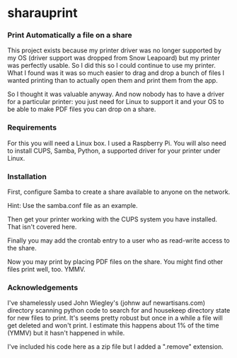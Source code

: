 # sharauprint

### Print Automatically a file on a share

This project exists because my printer driver was no 
longer supported by my OS (driver support was dropped
from Snow Leapoard) but my printer was perfectly
usable. So I did this so I could continue to use my
printer. What I found was it was so much easier to
drag and drop a bunch of files I wanted printing than
to actually open them and print them from the app.

So I thought it was valuable anyway. And now nobody
has to have a driver for a particular printer: you
just need for Linux to support it and your OS to be
able to make PDF files you can drop on a share.

### Requirements
 
For this you will need a Linux box. I used a Raspberry Pi.
You will also need to install CUPS, Samba, Python, a 
supported driver for your printer under Linux.

### Installation

First, configure Samba to create a share available to 
anyone on the network.  

Hint: Use the samba.conf file as an example.

Then get your printer working with the CUPS system
you have installed. That isn't covered here. 

Finally you may add the crontab entry to a user 
who as read-write access to the share.

Now you may print by placing PDF files on the share.
You might find other files print well, too. YMMV.

### Acknowledgements

I've shamelessly used John Wiegley's (johnw auf 
newartisans.com) directory scanning python code to
search for and housekeep directory state for new
files to print. It's seems pretty robust but once
in a while a file will get deleted and won't print.
I estimate this happens about 1% of the time (YMMV)
but it hasn't happened in while.

I've included his code here as a zip file but I
added a ".remove" extension.

